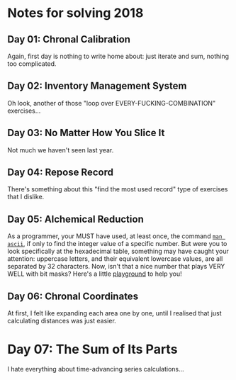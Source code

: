 # Notes for solving 2018
## Day 01: Chronal Calibration

Again, first day is nothing to write home about: just iterate and sum, nothing too complicated.

## Day 02: Inventory Management System

Oh look, another of those "loop over EVERY-FUCKING-COMBINATION" exercises...

## Day 03: No Matter How You Slice It

Not much we haven't seen last year.

## Day 04: Repose Record

There's something about this "find the most used record" type of exercises that I dislike.

## Day 05: Alchemical Reduction

As a programmer, your MUST have used, at least once, the command [`man ascii`](https://man.archlinux.org/man/core/man-pages/ascii.7.en), if only to find the integer value of a specific number. But were you to look specifically at the hexadecimal table, something may have caught your attention: uppercase letters, and their equivalent lowercase values, are all separated by 32 characters. Now, isn't that a nice number that plays VERY WELL with bit masks? Here's a little [playground](https://play.rust-lang.org/?version=stable&mode=debug&edition=2021&gist=d9a88346debfc3c2470c6b1527202f30) to help you!

## Day 06: Chronal Coordinates

At first, I felt like expanding each area one by one, until I realised that just calculating distances was just easier.

# Day 07: The Sum of Its Parts

I hate everything about time-advancing series calculations...
